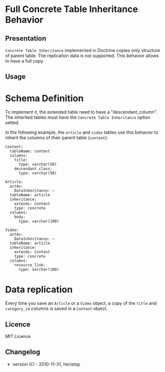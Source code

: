 # Full Concrete Table Inheritance Behavior

## Presentation

`Concrete Table Inheritance` implemented in Doctrine copies only structure of parent table. The replication data is not supported. This behavior allows to have a full copy. 

## Usage

# Schema Definition

To implement it, the extended table need to have a "descendant_column". The inherited tables must have the `Concrete Table Inheritance` option setted.

In the following example, the `article` and `video` tables use this behavior to inherit the columns of their parent table (`content`):

    Content:
      tableName: content
      columns:
        title:
          type: varchar(50)
        descendant_class:
          type: varchar(50)

    Article:
      actAs:
        DataInheritance: ~
      tableName: article
      inheritance:
        extends: Content
        type: concrete
      columns:
        body:
          type: varchar(100)

    Video:
      actAs:
        DataInheritance: ~
      tableName: article
      inheritance:
        extends: Content
        type: concrete
      columns:
        resource_link:
          type: varchar(100)
		  
# Data replication

Every time you save an `Article` or a `Video` object, a copy of the `title` and `category_id` columns is saved in a `Content` object.

## Licence

MIT Licence

## Changelog

 * version 0.1 - 2010-11-31, heristop